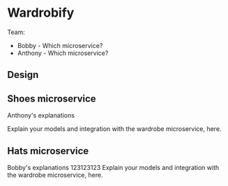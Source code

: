 # Wardrobify

Team:

* Bobby - Which microservice?
* Anthony - Which microservice?

## Design

## Shoes microservice

Anthony's explanations

Explain your models and integration with the wardrobe
microservice, here.

## Hats microservice
Bobby's explanations 
123123123
Explain your models and integration with the wardrobe
microservice, here.
